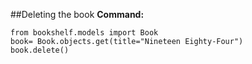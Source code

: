 ##Deleting the book
**Command:**
```
from bookshelf.models import Book
book= Book.objects.get(title="Nineteen Eighty-Four")
book.delete()
```